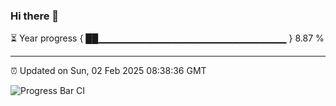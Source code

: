 ### Hi there 👋

⏳ Year progress { ██▁▁▁▁▁▁▁▁▁▁▁▁▁▁▁▁▁▁▁▁▁▁▁▁▁▁▁▁ } 8.87 %

---

⏰ Updated on Sun, 02 Feb 2025 08:38:36 GMT

![Progress Bar CI](https://github.com/IshwaranRudhara/GIT-ACTION/workflows/Progress%20Bar%20CI/badge.svg)
